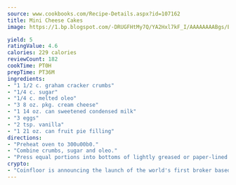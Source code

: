 ```yaml
---
source: www.cookbooks.com/Recipe-Details.aspx?id=107162
title: Mini Cheese Cakes
image: https://1.bp.blogspot.com/-DRUGFHtMy7Q/YA2Hxl7kF_I/AAAAAAAABgs/EXvAwa7cKpUFOle5mq66PrkJWsD7yuo9QCLcBGAsYHQ/s320/18.png

yield: 5
ratingValue: 4.6
calories: 229 calories
reviewCount: 182
cookTime: PT0H
prepTime: PT36M
ingredients:
- "1 1/2 c. graham cracker crumbs"
- "1/4 c. sugar"
- "1/4 c. melted oleo"
- "3 8 oz. pkg. cream cheese"
- "1 14 oz. can sweetened condensed milk"
- "3 eggs"
- "2 tsp. vanilla"
- "1 21 oz. can fruit pie filling"
directions:
- "Preheat oven to 300u00b0."
- "Combine crumbs, sugar and oleo."
- "Press equal portions into bottoms of lightly greased or paper-lined muffin cups."
crypto:
- "Coinfloor is announcing the launch of the world's first broker based bitcoin marketplace."
---
```

